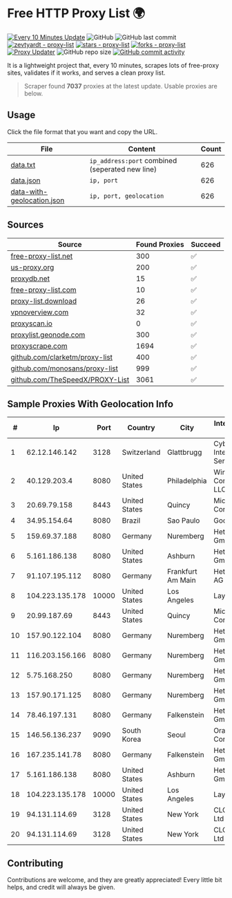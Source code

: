 
# Free HTTP Proxy List 🌍

[![Every 10 Minutes Update](https://github.com/mertguvencli/http-proxy-list/actions/workflows/main.yml/badge.svg?branch=main)](https://github.com/mertguvencli/http-proxy-list/actions/workflows/main.yml)
![GitHub](https://img.shields.io/github/license/mertguvencli/http-proxy-list)
![GitHub last commit](https://img.shields.io/github/last-commit/mertguvencli/http-proxy-list)
[![zevtyardt - proxy-list](https://img.shields.io/static/v1?label=zevtyardt&message=proxy-list&color=blue&logo=github)](https://github.com/zevtyardt/proxy-list "Go to GitHub repo")
[![stars - proxy-list](https://img.shields.io/github/stars/zevtyardt/proxy-list?style=social)](https://github.com/zevtyardt/proxy-list)
[![forks - proxy-list](https://img.shields.io/github/forks/zevtyardt/proxy-list?style=social)](https://github.com/zevtyardt/proxy-list)
[![Proxy Updater](https://github.com/zevtyardt/proxy-list/workflows/Proxy%20Updater/badge.svg)](https://github.com/zevtyardt/proxy-list/actions?query=workflow:"Proxy+Updater")
![GitHub repo size](https://img.shields.io/github/repo-size/zevtyardt/proxy-list)
[![GitHub commit activity](https://img.shields.io/github/commit-activity/m/zevtyardt/proxy-list?logo=commits)](https://github.com/zevtyardt/proxy-list/commits/main)

It is a lightweight project that, every 10 minutes, scrapes lots of free-proxy sites, validates if it works, and serves a clean proxy list.

> Scraper found **7037** proxies at the latest update. Usable proxies are below.

## Usage

Click the file format that you want and copy the URL.

|File|Content|Count|
|----|-------|-----|
|[data.txt](https://raw.githubusercontent.com/mertguvencli/http-proxy-list/main/proxy-list/data.txt)|`ip_address:port` combined (seperated new line)|626|
|[data.json](https://raw.githubusercontent.com/mertguvencli/http-proxy-list/main/proxy-list/data.json)|`ip, port`|626|
|[data-with-geolocation.json](https://raw.githubusercontent.com/mertguvencli/http-proxy-list/main/proxy-list/data-with-geolocation.json)|`ip, port, geolocation`|626|

## Sources

|Source|Found Proxies|Succeed|
|------|-------------|-------|
|[free-proxy-list.net](https://free-proxy-list.net)|300|✅|
|[us-proxy.org](https://www.us-proxy.org)|200|✅|
|[proxydb.net](http://proxydb.net)|15|✅|
|[free-proxy-list.com](https://free-proxy-list.com/?page=&port=&type%5B%5D=http&type%5B%5D=https&up_time=0&search=Search)|10|✅|
|[proxy-list.download](https://www.proxy-list.download/HTTP)|26|✅|
|[vpnoverview.com](https://vpnoverview.com/privacy/anonymous-browsing/free-proxy-servers)|32|✅|
|[proxyscan.io](https://www.proxyscan.io)|0|✅|
|[proxylist.geonode.com](https://proxylist.geonode.com/api/proxy-list?limit=300&page=1&sort_by=lastChecked&sort_type=desc&protocols=http,https)|300|✅|
|[proxyscrape.com](https://api.proxyscrape.com/v2/?request=displayproxies&protocol=http&timeout=10000&country=all&ssl=all&anonymity=all)|1694|✅|
|[github.com/clarketm/proxy-list](https://raw.githubusercontent.com/clarketm/proxy-list/master/proxy-list-raw.txt)|400|✅|
|[github.com/monosans/proxy-list](https://raw.githubusercontent.com/monosans/proxy-list/main/proxies/http.txt)|999|✅|
|[github.com/TheSpeedX/PROXY-List](https://raw.githubusercontent.com/TheSpeedX/PROXY-List/master/http.txt)|3061|✅|


## Sample Proxies With Geolocation Info

|#|Ip|Port|Country|City|Internet Service Provider|
|-|--|----|-------|----|-------------------------|
|1|62.12.146.142|3128|Switzerland|Glattbrugg|Cyberlink Internet Services AG|
|2|40.129.203.4|8080|United States|Philadelphia|Windstream Communications LLC|
|3|20.69.79.158|8443|United States|Quincy|Microsoft Corporation|
|4|34.95.154.64|8080|Brazil|Sao Paulo|Google LLC|
|5|159.69.37.188|8080|Germany|Nuremberg|Hetzner Online GmbH|
|6|5.161.186.138|8080|United States|Ashburn|Hetzner Online GmbH|
|7|91.107.195.112|8080|Germany|Frankfurt Am Main|Hetzner Online AG|
|8|104.223.135.178|10000|United States|Los Angeles|LayerHost|
|9|20.99.187.69|8443|United States|Quincy|Microsoft Corporation|
|10|157.90.122.104|8080|Germany|Nuremberg|Hetzner Online GmbH|
|11|116.203.156.166|8080|Germany|Nuremberg|Hetzner Online GmbH|
|12|5.75.168.250|8080|Germany|Nuremberg|Hetzner Online GmbH|
|13|157.90.171.125|8080|Germany|Nuremberg|Hetzner Online GmbH|
|14|78.46.197.131|8080|Germany|Falkenstein|Hetzner Online GmbH|
|15|146.56.136.237|9090|South Korea|Seoul|Oracle Corporation|
|16|167.235.141.78|8080|Germany|Falkenstein|Hetzner Online GmbH|
|17|5.161.186.138|8080|United States|Ashburn|Hetzner Online GmbH|
|18|104.223.135.178|10000|United States|Los Angeles|LayerHost|
|19|94.131.114.69|3128|United States|New York|CLOUD LEASE Ltd|
|20|94.131.114.69|3128|United States|New York|CLOUD LEASE Ltd|



## Contributing

Contributions are welcome, and they are greatly appreciated! Every
little bit helps, and credit will always be given.

